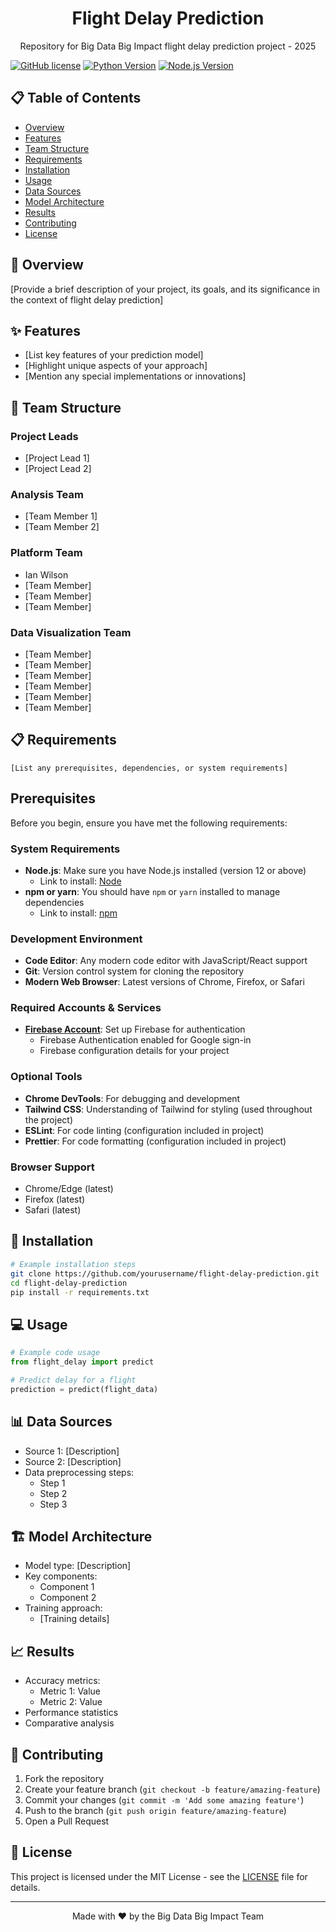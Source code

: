 <p align="center">
  <h1 align="center">Flight Delay Prediction</h1>
  <p align="center">Repository for Big Data Big Impact flight delay prediction project - 2025</p>
</p>

[![GitHub license](https://img.shields.io/badge/license-MIT-blue.svg)](LICENSE)
[![Python Version](https://img.shields.io/badge/python-3.8%2B-blue)](https://www.python.org/downloads/)
[![Node.js Version](https://img.shields.io/badge/node-%3E%3D12.0.0-brightgreen)](https://nodejs.org/en/)

## 📋 Table of Contents
* [Overview](#overview)
* [Features](#features)
* [Team Structure](#team-structure)
* [Requirements](#requirements)
* [Installation](#installation)
* [Usage](#usage)
* [Data Sources](#data-sources)
* [Model Architecture](#model-architecture)
* [Results](#results)
* [Contributing](#contributing)
* [License](#license)

## 🎯 Overview
[Provide a brief description of your project, its goals, and its significance in the context of flight delay prediction]

## ✨ Features
* [List key features of your prediction model]
* [Highlight unique aspects of your approach]
* [Mention any special implementations or innovations]

## 👥 Team Structure

### Project Leads
* [Project Lead 1]
* [Project Lead 2]

### Analysis Team
* [Team Member 1]
* [Team Member 2]

### Platform Team
* Ian Wilson
* [Team Member]
* [Team Member]
* [Team Member]
### Data Visualization Team
* [Team Member]
 * [Team Member]
 * [Team Member]
 * [Team Member]
 * [Team Member]
 * [Team Member]



## 📋 Requirements
```
[List any prerequisites, dependencies, or system requirements]
```
## Prerequisites

Before you begin, ensure you have met the following requirements:

### System Requirements
- **Node.js**: Make sure you have Node.js installed (version 12 or above)
	- Link to install: [Node](https://nodejs.org/en)
- **npm or yarn**: You should have `npm` or `yarn` installed to manage dependencies
	- Link to install: [npm](https://docs.npmjs.com/downloading-and-installing-node-js-and-npm)

### Development Environment
- **Code Editor**: Any modern code editor with JavaScript/React support
- **Git**: Version control system for cloning the repository
- **Modern Web Browser**: Latest versions of Chrome, Firefox, or Safari

### Required Accounts & Services
- [**Firebase Account**](https://firebase.google.com/?gclsrc=aw.ds&gad_source=1&gbraid=0AAAAADpUDOi-Mq27IwDG5VsEaW7-LhTEQ&gclid=CjwKCAiA5eC9BhAuEiwA3CKwQlp474dPqiNRIQEhwhh4h9wrdofnKdT3ZnphM1Q3y3EgfrfhwTMbNRoCrL4QAvD_BwE): Set up Firebase for authentication
  - Firebase Authentication enabled for Google sign-in
  - Firebase configuration details for your project

### Optional Tools
- **Chrome DevTools**: For debugging and development
- **Tailwind CSS**: Understanding of Tailwind for styling (used throughout the project)
- **ESLint**: For code linting (configuration included in project)
- **Prettier**: For code formatting (configuration included in project)

### Browser Support
- Chrome/Edge (latest)
- Firefox (latest)
- Safari (latest)

## 🚀 Installation
```bash
# Example installation steps
git clone https://github.com/yourusername/flight-delay-prediction.git
cd flight-delay-prediction
pip install -r requirements.txt
```

## 💻 Usage
```python
# Example code usage
from flight_delay import predict

# Predict delay for a flight
prediction = predict(flight_data)
```

## 📊 Data Sources
* Source 1: [Description]
* Source 2: [Description]
* Data preprocessing steps:
  * Step 1
  * Step 2
  * Step 3

## 🏗️ Model Architecture
* Model type: [Description]
* Key components:
  * Component 1
  * Component 2
* Training approach:
  * [Training details]

## 📈 Results
* Accuracy metrics:
  * Metric 1: Value
  * Metric 2: Value
* Performance statistics
* Comparative analysis

## 🤝 Contributing
1. Fork the repository
2. Create your feature branch (`git checkout -b feature/amazing-feature`)
3. Commit your changes (`git commit -m 'Add some amazing feature'`)
4. Push to the branch (`git push origin feature/amazing-feature`)
5. Open a Pull Request

## 📄 License
This project is licensed under the MIT License - see the [LICENSE](LICENSE) file for details.

---
<p align="center">Made with ❤️ by the Big Data Big Impact Team</p>



